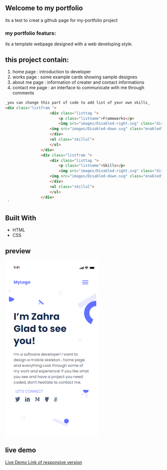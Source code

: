 ## Welcome to my portfolio

its a test to creat a github page for my-portfolio project

### my portfolio featurs:
its a template webpage designed with a web developing style.
## this project contain:
1. home page : introduction to developer
2. works page : some example cards showing sample designes
3. about me page : information of creater and contact informations
4. contact me page : an interface to communicate with me through comments

```markdown
_you can change this part of code to add list of your own skills_
<div class="listfram ">
                    <div class="listtag ">
                        <p class="listname">Frameworks</p>
                        <img src="images/Disabled-right.svg" class="disabled" alt="button">
                    <img src="images/Disabled-down.svg" class="enabled" alt="button">
                    </div>
                    <ul class="skillul">
                    </ul>
                </div>
                <div class="listfram ">
                    <div class="listtag ">
                        <p class="listname">Skills</p>
                        <img src="images/Disabled-right.svg" class="disabled" alt="button">
                    <img src="images/Disabled-down.svg" class="enabled" alt="button">
                    </div>
                    <ul class="skillul">
                    </ul>
                </div>
 `

```
## Built With
- HTML
- CSS

## preview 
![screenshot](https://github.com/ZahraArshia/my-portfolio/blob/application-deploy/images/screenshot.png)

## live demo
[Live Demo Link of responsive version ](https://raw.githack.com/ZahraArshia/my-portfolio/responsive-version/zahra-portfolio.html)

